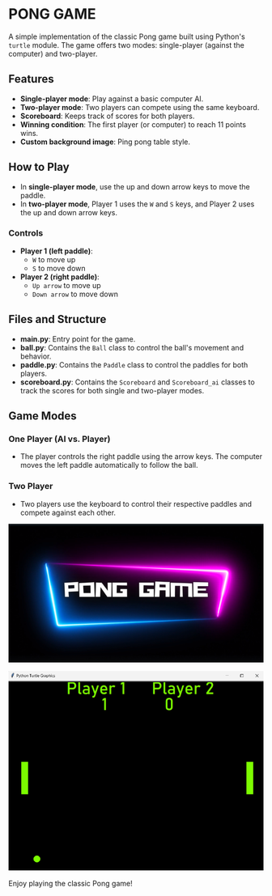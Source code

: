 # PONG GAME

A simple implementation of the classic Pong game built using Python's `turtle` module. The game offers two modes: single-player (against the computer) and two-player.

## Features
- **Single-player mode**: Play against a basic computer AI.
- **Two-player mode**: Two players can compete using the same keyboard.
- **Scoreboard**: Keeps track of scores for both players.
- **Winning condition**: The first player (or computer) to reach 11 points wins.
- **Custom background image**: Ping pong table style.

## How to Play
- In **single-player mode**, use the up and down arrow keys to move the paddle.
- In **two-player mode**, Player 1 uses the `W` and `S` keys, and Player 2 uses the up and down arrow keys.
  
### Controls
- **Player 1 (left paddle)**:
  - `W` to move up
  - `S` to move down
- **Player 2 (right paddle)**:
  - `Up arrow` to move up
  - `Down arrow` to move down

## Files and Structure

- **main.py**: Entry point for the game.
- **ball.py**: Contains the `Ball` class to control the ball's movement and behavior.
- **paddle.py**: Contains the `Paddle` class to control the paddles for both players.
- **scoreboard.py**: Contains the `Scoreboard` and `Scoreboard_ai` classes to track the scores for both single and two-player modes.

## Game Modes
### One Player (AI vs. Player)
- The player controls the right paddle using the arrow keys. The computer moves the left paddle automatically to follow the ball.
  
### Two Player
- Two players use the keyboard to control their respective paddles and compete against each other.


![Gameplay Screenshot](pingpong(1).png)


![Gameplay Screenshot](pingpong.png)


Enjoy playing the classic Pong game!
